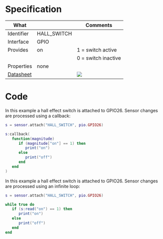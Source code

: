 # Specification

| What         |             | Comments                   |
|--------------|-------------|----------------------------|
| Identifier   | HALL_SWITCH |                            |
| Interface    | GPIO        |                            |
| Provides     | on          | 1 = switch active          |
|              |             | 0 = switch inactive        |
| Properties   | none        |                            |
| [Datasheet](http://www.hyzt.com/manager/upimg/2007328165759.pdf)    |             | ![](http://git.whitecatboard.org/hall_switch.png)                           |


# Code

In this example a hall effect switch is attached to GPIO26. Sensor changes are processed using a callback:
```lua
s = sensor.attach("HALL_SWITCH", pio.GPIO26)

s:callback(
   function(magnitude)
      if (magnitude["on"] == 1) then
         print("on")
      else
         print("off")
      end
   end
)
```

In this example a hall effect switch is attached to GPIO26. Sensor changes are processed using an infinite loop:
```lua
s = sensor.attach("HALL_SWITCH", pio.GPIO26)

while true do
   if (s:read("on") == 1) then
      print("on")
   else
      print("off")
   end
end
```

